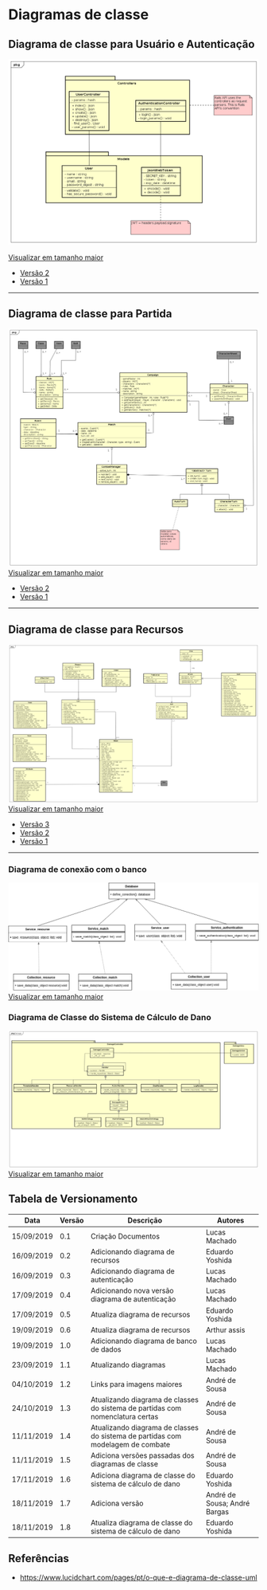 # Diagramas de classe

## Diagrama de classe para Usuário e Autenticação

![diagrama de classe para classe ](../img/diagramas_de_classe/class_users_auth_v3.png)

[Visualizar em tamanho maior](../img/diagramas_de_classe/class_users_auth_v3.png)

- [Versão 2](../img/diagramas_de_classe/UML_usuario_V2.png)
- [Versão 1](../img/diagramas_de_classe/UML_usuario.png)


 ---

## Diagrama de classe para Partida

![diagrama de classe para classe ](../img/diagramas_de_classe/classes_match_v3.png)
[Visualizar em tamanho maior](../img/diagramas_de_classe/classes_match_v3.png)

- [Versão 2](../img/diagramas_de_classe/classes_match_v2.png)
- [Versão 1](../img/diagramas_de_classe/UML_partida.png)

 ---

## Diagrama de classe para Recursos

![diagrama de classe para classe ](../img/diagramas_de_classe/UML_recursos_V4.png)
[Visualizar em tamanho maior](../img/diagramas_de_classe/UML_recursos_V4.png)

- [Versão 3](../img/diagramas_de_classe/UML_recursos_V3.png)
- [Versão 2](../img/diagramas_de_classe/UML_recursos_V2.png)
- [Versão 1](../img/diagramas_de_classe/UML_recursos_V1.png)

 ---

<!-- ### Diagrama de classe para Autenticação

![ Versão 4 ](../img/diagramas_de_classe/UML_autenticacao_4.png)
[Visualizar em tamanho maior](../img/diagramas_de_classe/UML_autenticacao_4.png)

- [ Versão 3 ](../img/diagramas_de_classe/UML_autenticacao_3.png)
- [ Versão 2 ](../img/diagramas_de_classe/UML_autenticacao_2.png)
- [ Versão 1 ](../img/diagramas_de_classe/UML_autenticacao.png)

--- -->

### Diagrama de conexão com o banco

![ Versão 1 ](../img/diagramas_de_classe/UML_database.png)
[Visualizar em tamanho maior](../img/diagramas_de_classe/UML_database.png)


### Diagrama de Classe do Sistema de Cálculo de Dano

![ Versão 2 ](../img/diagramas_de_classe/UML_dano_2.png)
[Visualizar em tamanho maior](../img/diagramas_de_classe/UML_dano_2.png)

## Tabela de Versionamento 

|**Data**|**Versão**|**Descrição**|**Autores**|
|--|--|--|--|
| 15/09/2019 | 0.1 | Criação Documentos | Lucas Machado |
| 16/09/2019 | 0.2 | Adicionando diagrama de recursos | Eduardo Yoshida |
| 16/09/2019 | 0.3 | Adicionando diagrama de autenticação | Lucas Machado |
| 17/09/2019 | 0.4 | Adicionando nova versão diagrama de autenticação | Lucas Machado |
| 17/09/2019 | 0.5 | Atualiza diagrama de recursos | Eduardo Yoshida |
| 19/09/2019 | 0.6 | Atualiza diagrama de recursos | Arthur assis |
| 19/09/2019 | 1.0 | Adicionando diagrama de banco de dados | Lucas Machado |
| 23/09/2019 | 1.1 | Atualizando diagramas | Lucas Machado |
| 04/10/2019 | 1.2 | Links para imagens maiores | André de Sousa |
| 24/10/2019 | 1.3 | Atualizando diagrama de classes do sistema de partidas com nomenclatura certas | André de Sousa |
| 11/11/2019 | 1.4 | Atualizando diagrama de classes do sistema de partidas com modelagem de combate | André de Sousa |
| 11/11/2019 | 1.5 | Adiciona versões passadas dos diagramas de classe | André de Sousa |
| 17/11/2019 | 1.6 |Adiciona diagrama de classe do sistema de cálculo de dano|Eduardo Yoshida|
| 18/11/2019 | 1.7 | Adiciona versão | André de Sousa; André Bargas |
| 18/11/2019 | 1.8 | Atualiza diagrama de classe do sistema de cálculo de dano | Eduardo Yoshida |

## Referências

* https://www.lucidchart.com/pages/pt/o-que-e-diagrama-de-classe-uml
